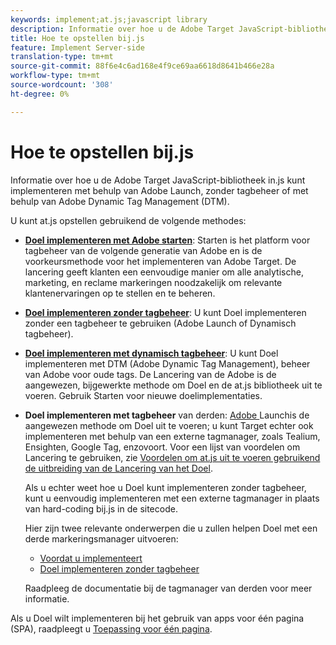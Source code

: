 ```yaml
---
keywords: implement;at.js;javascript library
description: Informatie over hoe u de Adobe Target JavaScript-bibliotheek in.js kunt implementeren met behulp van Adobe Launch, zonder tagbeheer of met behulp van Adobe Dynamic Tag Management (DTM).
title: Hoe te opstellen bij.js
feature: Implement Server-side
translation-type: tm+mt
source-git-commit: 88f6e4c6ad168e4f9ce69aa6618d8641b466e28a
workflow-type: tm+mt
source-wordcount: '308'
ht-degree: 0%

---
```



# Hoe te opstellen bij.js

Informatie over hoe u de Adobe Target JavaScript-bibliotheek in.js kunt implementeren met behulp van Adobe Launch, zonder tagbeheer of met behulp van Adobe Dynamic Tag Management (DTM).

U kunt at.js opstellen gebruikend de volgende methodes:

* **[Doel implementeren met Adobe starten](/help/c-implementing-target/c-implementing-target-for-client-side-web/how-to-deployatjs/cmp-implementing-target-using-adobe-launch.md)**: Starten is het platform voor tagbeheer van de volgende generatie van Adobe en is de voorkeursmethode voor het implementeren van Adobe Target. De lancering geeft klanten een eenvoudige manier om alle analytische, marketing, en reclame markeringen noodzakelijk om relevante klantenervaringen op te stellen en te beheren.
* **[Doel implementeren zonder tagbeheer](/help/c-implementing-target/c-implementing-target-for-client-side-web/how-to-deployatjs/implementing-target-without-a-tag-manager.md)**: U kunt Doel implementeren zonder een tagbeheer te gebruiken (Adobe Launch of Dynamisch tagbeheer).
* **[Doel implementeren met dynamisch tagbeheer](/help/c-implementing-target/c-implementing-target-for-client-side-web/how-to-deployatjs/implementing-target-using-dynamic-tag-management.md)**: U kunt Doel implementeren met DTM (Adobe Dynamic Tag Management), beheer van Adobe voor oude tags. De Lancering van de Adobe is de aangewezen, bijgewerkte methode om Doel en de at.js bibliotheek uit te voeren. Gebruik Starten voor nieuwe doelimplementaties.
* **Doel implementeren met tagbeheer** van derden:  [Adobe ](/help/c-implementing-target/c-implementing-target-for-client-side-web/how-to-deployatjs/cmp-implementing-target-using-adobe-launch.md) Launchis de aangewezen methode om Doel uit te voeren; u kunt Target echter ook implementeren met behulp van een externe tagmanager, zoals Tealium, Ensighten, Google Tag, enzovoort. Voor een lijst van voordelen om Lancering te gebruiken, zie [Voordelen om at.js uit te voeren gebruikend de uitbreiding van de Lancering van het Doel](/help/c-implementing-target/c-implementing-target-for-client-side-web/how-to-deployatjs/cmp-implementing-target-using-adobe-launch.md#section_48B3F938B6F8491DAF798E0DB54EF304).

   Als u echter weet hoe u Doel kunt implementeren zonder tagbeheer, kunt u eenvoudig implementeren met een externe tagmanager in plaats van hard-coding bij.js in de sitecode.

   Hier zijn twee relevante onderwerpen die u zullen helpen Doel met een derde markeringsmanager uitvoeren:

   * [Voordat u implementeert](/help/c-implementing-target/c-considerations-before-you-implement-target/considerations-before-you-implement-target.md)
   * [Doel implementeren zonder tagbeheer](/help/c-implementing-target/c-implementing-target-for-client-side-web/how-to-deployatjs/implementing-target-without-a-tag-manager.md)

   Raadpleeg de documentatie bij de tagmanager van derden voor meer informatie.

Als u Doel wilt implementeren bij het gebruik van apps voor één pagina (SPA), raadpleegt u [Toepassing voor één pagina](/help/c-implementing-target/c-implementing-target-for-client-side-web/how-to-deployatjs/target-atjs-single-page-application.md).